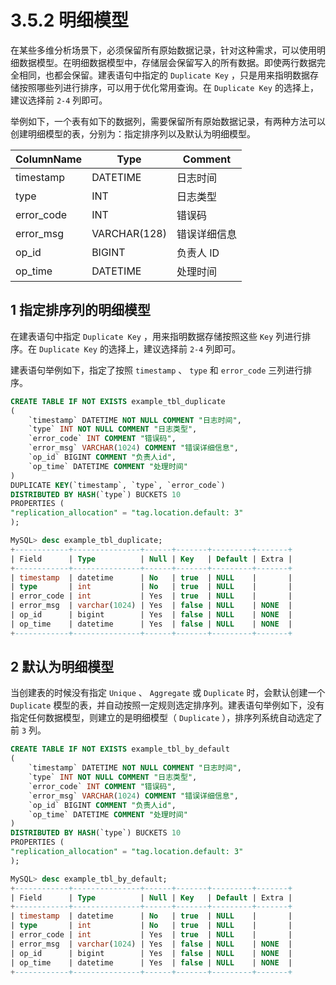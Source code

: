 # 3.5.2 明细模型

在某些多维分析场景下，必须保留所有原始数据记录，针对这种需求，可以使用明细数据模型。在明细数据模型中，存储层会保留写入的所有数据。即使两行数据完全相同，也都会保留。建表语句中指定的 `Duplicate Key` ，只是用来指明数据存储按照哪些列进行排序，可以用于优化常用查询。在 `Duplicate Key` 的选择上，建议选择前 `2-4` 列即可。

举例如下，一个表有如下的数据列，需要保留所有原始数据记录，有两种方法可以创建明细模型的表，分别为：指定排序列以及默认为明细模型。

| ColumnName | Type | Comment |
| -- | -- | -- |
| timestamp | DATETIME | 日志时间 |
| type | INT | 日志类型 |
| error_code | INT | 错误码 |
| error_msg | VARCHAR(128) | 错误详细信息 |
| op_id | BIGINT | 负责人 ID |
| op_time | DATETIME | 处理时间 |

## 1 指定排序列的明细模型

在建表语句中指定 `Duplicate Key` ，用来指明数据存储按照这些 `Key` 列进行排序。在 `Duplicate Key` 的选择上，建议选择前 `2-4` 列即可。

建表语句举例如下，指定了按照 `timestamp` 、 `type` 和 `error_code` 三列进行排序。

```sql
CREATE TABLE IF NOT EXISTS example_tbl_duplicate
(
    `timestamp` DATETIME NOT NULL COMMENT "日志时间",
    `type` INT NOT NULL COMMENT "日志类型",
    `error_code` INT COMMENT "错误码",
    `error_msg` VARCHAR(1024) COMMENT "错误详细信息",
    `op_id` BIGINT COMMENT "负责人id",
    `op_time` DATETIME COMMENT "处理时间"
)
DUPLICATE KEY(`timestamp`, `type`, `error_code`)
DISTRIBUTED BY HASH(`type`) BUCKETS 10
PROPERTIES (
"replication_allocation" = "tag.location.default: 3"
);

MySQL> desc example_tbl_duplicate; 
+------------+---------------+------+-------+---------+-------+
| Field      | Type          | Null | Key   | Default | Extra |
+------------+---------------+------+-------+---------+-------+
| timestamp  | datetime      | No   | true  | NULL    |       |
| type       | int           | No   | true  | NULL    |       |
| error_code | int           | Yes  | true  | NULL    |       |
| error_msg  | varchar(1024) | Yes  | false | NULL    | NONE  |
| op_id      | bigint        | Yes  | false | NULL    | NONE  |
| op_time    | datetime      | Yes  | false | NULL    | NONE  |
+------------+---------------+------+-------+---------+-------+
```

## 2 默认为明细模型

当创建表的时候没有指定 `Unique` 、 `Aggregate` 或 `Duplicate` 时，会默认创建一个 `Duplicate` 模型的表，并自动按照一定规则选定排序列。建表语句举例如下，没有指定任何数据模型，则建立的是明细模型（ `Duplicate` ），排序列系统自动选定了前 `3` 列。

```sql
CREATE TABLE IF NOT EXISTS example_tbl_by_default
(
    `timestamp` DATETIME NOT NULL COMMENT "日志时间",
    `type` INT NOT NULL COMMENT "日志类型",
    `error_code` INT COMMENT "错误码",
    `error_msg` VARCHAR(1024) COMMENT "错误详细信息",
    `op_id` BIGINT COMMENT "负责人id",
    `op_time` DATETIME COMMENT "处理时间"
)
DISTRIBUTED BY HASH(`type`) BUCKETS 10
PROPERTIES (
"replication_allocation" = "tag.location.default: 3"
);

MySQL> desc example_tbl_by_default; 
+------------+---------------+------+-------+---------+-------+
| Field      | Type          | Null | Key   | Default | Extra |
+------------+---------------+------+-------+---------+-------+
| timestamp  | datetime      | No   | true  | NULL    |       |
| type       | int           | No   | true  | NULL    |       |
| error_code | int           | Yes  | true  | NULL    |       |
| error_msg  | varchar(1024) | Yes  | false | NULL    | NONE  |
| op_id      | bigint        | Yes  | false | NULL    | NONE  |
| op_time    | datetime      | Yes  | false | NULL    | NONE  |
+------------+---------------+------+-------+---------+-------+
```
